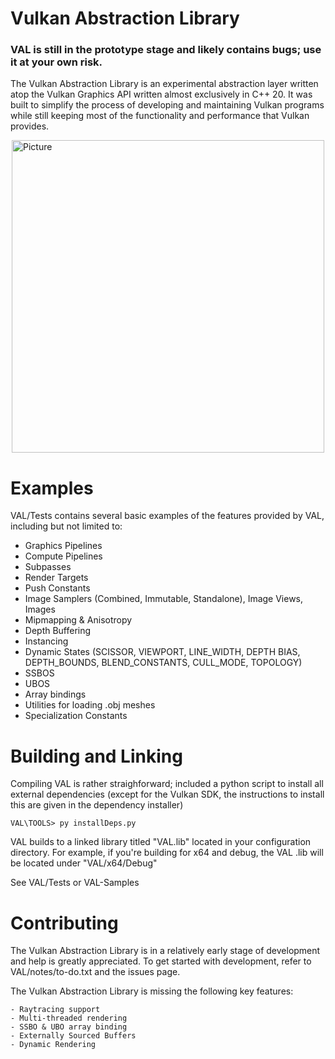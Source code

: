 # Vulkan Abstraction Library
### VAL is still in the prototype stage and likely contains bugs; use it at your own risk.

The Vulkan Abstraction Library is an experimental abstraction layer written atop the Vulkan Graphics API written almost exclusively in C++ 20. It was built to simplify the process of developing and maintaining Vulkan programs while still keeping most of the functionality and performance that Vulkan provides.

<img src="https://github.com/user-attachments/assets/fdfbd756-829b-446d-a9b2-ecf52f594aab" 
        alt="Picture" 
        width="500" 
        height="500" 
        style="display: block; margin: 0 auto" />
        

# Examples
VAL/Tests contains several basic examples of the features provided by VAL, including but not limited to:

- Graphics Pipelines
- Compute Pipelines
- Subpasses
- Render Targets
- Push Constants
- Image Samplers (Combined, Immutable, Standalone), Image Views, Images
- Mipmapping & Anisotropy
- Depth Buffering
- Instancing
- Dynamic States (SCISSOR, VIEWPORT, LINE_WIDTH, DEPTH BIAS, DEPTH_BOUNDS, BLEND_CONSTANTS, CULL_MODE, TOPOLOGY)
- SSBOS
- UBOS
- Array bindings
- Utilities for loading .obj meshes
- Specialization Constants

# Building and Linking
Compiling VAL is rather straighforward; included a python script to install all external dependencies (except for the Vulkan SDK, the instructions to install this are given in the dependency installer)
```
VAL\TOOLS> py installDeps.py
```
VAL builds to a linked library titled "VAL.lib" located in your configuration directory.
For example, if you're building for x64 and debug, the VAL .lib will be located under "VAL/x64/Debug"

See VAL/Tests or VAL-Samples
# Contributing
The Vulkan Abstraction Library is in a relatively early stage of development and help is greatly appreciated.
To get started with development, refer to VAL/notes/to-do.txt and the issues page.

The Vulkan Abstraction Library is missing the following key features:
```
- Raytracing support
- Multi-threaded rendering
- SSBO & UBO array binding
- Externally Sourced Buffers
- Dynamic Rendering
```

